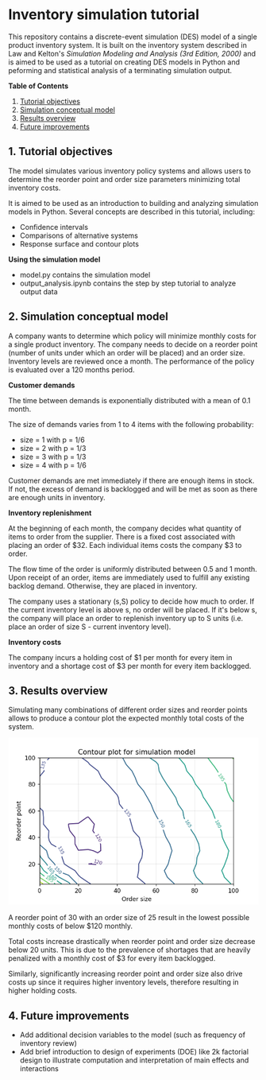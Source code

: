 # Inventory simulation tutorial

This repository contains a discrete-event simulation (DES) model of a single product inventory system. It is built on the inventory system described in Law and Kelton's *Simulation Modeling and Analysis (3rd Edition, 2000)* and is aimed to be used as a tutorial on creating DES models in Python and peforming and statistical analysis of a terminating simulation output.

**Table of Contents**
1. [Tutorial objectives](#objectives) 
2. [Simulation conceptual model](#conceptual-model)
3. [Results overview](#results)
4. [Future improvements](#to-do)

<a id="objectives"></a>

## 1. Tutorial objectives
The model simulates various inventory policy systems and allows users to determine the reorder point and order size parameters minimizing total inventory costs.

It is aimed to be used as an introduction to building and analyzing simulation models in Python. Several concepts are described in this tutorial, including:
* Confidence intervals
* Comparisons of alternative systems
* Response surface and contour plots

**Using the simulation model**
* model.py contains the simulation model
* output_analysis.ipynb contains the step by step tutorial to analyze output data


<a id="conceptual-model"></a>

## 2. Simulation conceptual model
A company wants to determine which policy will minimize monthly costs for a single product inventory. The company needs to decide on a reorder point (number of units under which an order will be placed) and an order size. Inventory levels are reviewed once a month. The performance of the policy is evaluated over a 120 months period.

**Customer demands**

The time between demands is exponentially distributed with a mean of 0.1 month.

The size of demands varies from 1 to 4 items with the following probability:
- size = 1 with p = 1/6
- size = 2 with p = 1/3
- size = 3 with p = 1/3
- size = 4 with p = 1/6

Customer demands are met immediately if there are enough items in stock. If not, the excess of demand is backlogged and will be met as soon as there are enough units in inventory.

**Inventory replenishment**

At the beginning of each month, the company decides what quantity of items to order from the supplier. There is a fixed cost associated with placing an order of $32. Each individual items costs the company $3 to order.

The flow time of the order is uniformly distributed between 0.5 and 1 month. Upon receipt of an order, items are immediately used to fulfill any existing backlog demand. Otherwise, they are placed in inventory.

The company uses a stationary (s,S) policy to decide how much to order. If the current inventory level is above s, no order will be placed. If it's below s, the company will place an order to replenish inventory up to S units (i.e. place an order of size S - current inventory level).

**Inventory costs**

The company incurs a holding cost of $1 per month for every item in inventory and a shortage cost of $3 per month for every item backlogged.


<a id="results"></a>

## 3. Results overview

Simulating many combinations of different order sizes and reorder points allows to produce a contour plot the expected monthly total costs of the system. 

![Contour plot](charts/contour.png)

A reorder point of 30 with an order size of 25 result in the lowest possible monthly costs of below $120 monthly.

Total costs increase drastically when reorder point and order size decrease below 20 units. This is due to the prevalence of shortages that are heavily penalized with a monthly cost of $3 for every item backlogged.

Similarly, significantly increasing reorder point and order size also drive costs up since it requires higher inventory levels, therefore resulting in higher holding costs.


<a id="to-do"></a>

## 4. Future improvements
 - Add additional decision variables to the model (such as frequency of inventory review)
 - Add brief introduction to design of experiments (DOE) like 2k factorial design to illustrate computation and interpretation of main effects and interactions
